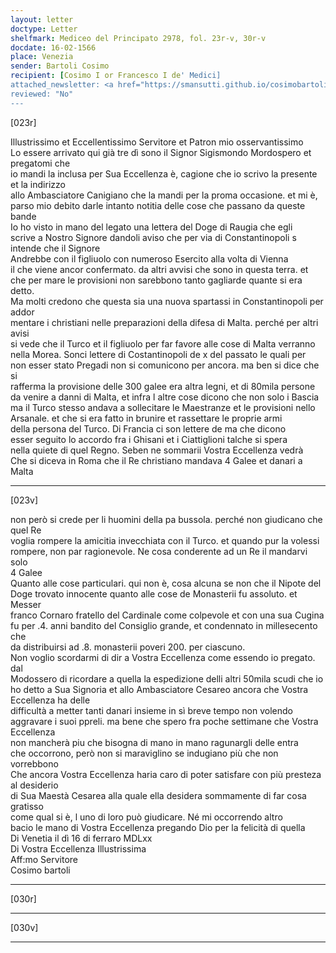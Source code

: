 ```yaml
---
layout: letter
doctype: Letter
shelfmark: Mediceo del Principato 2978, fol. 23r-v, 30r-v
docdate: 16-02-1566
place: Venezia
sender: Bartoli Cosimo
recipient: [Cosimo I or Francesco I de' Medici]
attached_newsletter: <a href="https://smansutti.github.io/cosimobartoli/texts/3079_161/">3079_161</a>
reviewed: "No"
---
```


[023r]  
  
  
Illustrissimo et Eccellentissimo Servitore et Patron mio osservantissimo  
Lo essere arrivato qui già tre dì sono il Signor Sigismondo Mordospero et pregatomi che  
io mandi la inclusa per Sua Eccellenza è, cagione che io scrivo la presente et la indirizzo  
allo Ambasciatore Canigiano che la mandi per la proma occasione. et mi è,  
parso mio debito darle intanto notitia delle cose che passano da queste bande  
Io ho visto in mano del legato una lettera del Doge di Raugia che egli  
scrive a Nostro Signore dandoli aviso che per via di Constantinopoli s intende che il Signore  
Andrebbe con il figliuolo con numeroso Esercito alla volta di Vienna  
il che viene ancor confermato. da altri avvisi che sono in questa terra. et  
che per mare le provisioni non sarebbono tanto gagliarde quante si era detto.  
Ma molti credono che questa sia una nuova spartassi in Constantinopoli per addor  
mentare i christiani nelle preparazioni della difesa di Malta. perché per altri avisi  
si vede che il Turco et il figliuolo per far favore alle cose di Malta verranno  
nella Morea. Sonci lettere di Costantinopoli de x del passato le quali per  
non esser stato Pregadi non si comunicono per ancora. ma ben si dice che si  
rafferma la provisione delle 300 galee era altra legni, et di 80mila persone  
da venire a danni di Malta, et infra l altre cose dicono che non solo i Bascia  
ma il Turco stesso andava a sollecitare le Maestranze et le provisioni nello  
Arsanale. et che si era fatto in brunire et rassettare le proprie armi  
della persona del Turco. Di Francia ci son lettere de ma che dicono  
esser seguito lo accordo fra i Ghisani et i Ciattiglioni talche si spera  
nella quiete di quel Regno. Seben ne sommarii Vostra Eccellenza vedrà  
Che si diceva in Roma che il Re christiano mandava 4 Galee et danari a Malta  
  
---  

[023v]  
  
  
non però si crede per li huomini della pa bussola. perché non giudicano che quel Re  
voglia rompere la amicitia invecchiata con il Turco. et quando pur la volessi  
rompere, non par ragionevole. Ne cosa conderente ad un Re il mandarvi solo  
4 Galee  
Quanto alle cose particulari. qui non è, cosa alcuna se non che il Nipote del  
Doge trovato innocente quanto alle cose de Monasterii fu assoluto. et Messer  
franco Cornaro fratello del Cardinale come colpevole et con una sua Cugina  
fu per .4. anni bandito del Consiglio grande, et condennato in millesecento che  
da distribuirsi ad .8. monasterii poveri 200. per ciascuno.  
Non voglio scordarmi di dir a Vostra Eccellenza come essendo io pregato. dal  
Modossero di ricordare a quella la espedizione delli altri 50mila scudi che io  
ho detto a Sua Signoria et allo Ambasciatore Cesareo ancora che Vostra Eccellenza ha delle  
difficultà a metter tanti danari insieme in sì breve tempo non volendo  
aggravare i suoi ppreli. ma bene che spero fra poche settimane che Vostra Eccellenza  
non mancherà piu che bisogna di mano in mano ragunargli delle entra  
che occorrono, però non si maraviglino se indugiano più che non vorrebbono  
Che ancora Vostra Eccellenza haria caro di poter satisfare con più presteza al desiderio  
di Sua Maestà Cesarea alla quale ella desidera sommamente di far cosa gratisso  
come qual si è, l uno di loro può giudicare. Né mi occorrendo altro  
bacio le mano di Vostra Eccellenza pregando Dio per la felicità di quella  
Di Venetia il dì 16 di ferraro MDLxx  
Di Vostra Eccellenza Illustrissima  
Aff:mo Servitore  
Cosimo bartoli  
  
---  

[030r]  
  
  
  
---  

[030v]  
  
  
  
---  

